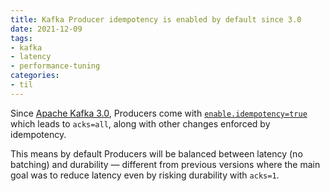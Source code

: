 ```yaml
---
title: Kafka Producer idempotency is enabled by default since 3.0
date: 2021-12-09
tags:
- kafka
- latency
- performance-tuning
categories: 
- til
---
```


Since [Apache Kafka 3.0](https://blogs.apache.org/kafka/entry/what-s-new-in-apache6), Producers come with [`enable.idempotency=true`](https://kafka.apache.org/30/documentation.html#producerconfigs_enable.idempotence) which leads to `acks=all`, along with other changes enforced by idempotency.

This means by default Producers will be balanced between latency (no batching) and durability — different from previous versions where the main goal was to reduce latency even by risking durability with `acks=1`.
